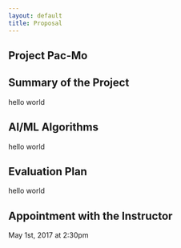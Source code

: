 ```yaml
---
layout: default
title: Proposal
---
```

## Project Pac-Mo

## Summary of the Project
hello world

## AI/ML Algorithms
hello world

## Evaluation Plan
hello world

## Appointment with the Instructor
May 1st, 2017 at 2:30pm
